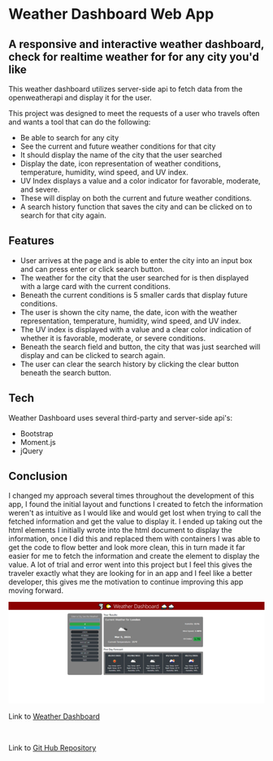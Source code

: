 # Weather Dashboard Web App

## A responsive and interactive weather dashboard, check for realtime weather for for any city you'd like

This weather dashboard utilizes server-side api to fetch data from the openweatherapi and display it for the user.

This project was designed to meet the requests of a user who travels often and wants a tool that can do the following:

- Be able to search for any city
- See the current and future weather conditions for that city
- It should display the name of the city that the user searched
- Display the date, icon representation of weather conditions, temperature, humidity, wind speed, and UV index.
- UV Index displays a value and a color indicator for favorable, moderate, and severe.
- These will display on both the current and future weather conditions.
- A search history function that saves the city and can be clicked on to search for that city again.

## Features

- User arrives at the page and is able to enter the city into an input box and can press enter or click search button.
- The weather for the city that the user searched for is then displayed with a large card with the current conditions.
- Beneath the current conditions is 5 smaller cards that display future conditions.
- The user is shown the city name, the date, icon with the weather representation, temperature, humidity, wind speed, and UV index.
- The UV index is displayed with a value and a clear color indication of whether it is favorable, moderate, or severe conditions.
- Beneath the search field and button, the city that was just searched will display and can be clicked to search again.
- The user can clear the search history by clicking the clear button beneath the search button.

## Tech

Weather Dashboard uses several third-party and server-side api's:

- Bootstrap
- Moment.js
- jQuery

## Conclusion

I changed my approach several times throughout the development of this app, I found the initial layout and functions I created to fetch the information weren't as intuitive as I would like and would get lost when trying to call the fetched information and get the value to display it. I ended up taking out the html elements I initially wrote into the html document to display the information, once I did this and replaced them with containers I was able to get the code to flow better and look more clean, this in turn made it far easier for me to fetch the information and create the element to display the value. A lot of trial and error went into this project but I feel this gives the traveler exactly what they are looking for in an app and I feel like a better developer, this gives me the motivation to continue improving this app moving forward.

 ![Weather Dashboard](https://github.com/rjhelm/weather-dashboard/blob/main/assets/imgs/weather.PNG)

 Link to [Weather Dashboard]()

 </br>

 Link to [Git Hub Repository](https://github.com/rjhelm/weather-dashboard)
